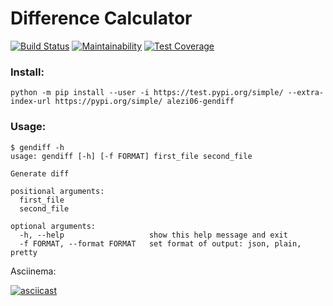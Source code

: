 # Difference Calculator

[![Build Status](https://travis-ci.org/alezi06/python-project-lvl2.svg?branch=master)](https://travis-ci.org/alezi06/python-project-lvl2)
[![Maintainability](https://api.codeclimate.com/v1/badges/052dde4dc5160aec27d4/maintainability)](https://codeclimate.com/github/alezi06/python-project-lvl2/maintainability)
[![Test Coverage](https://api.codeclimate.com/v1/badges/052dde4dc5160aec27d4/test_coverage)](https://codeclimate.com/github/alezi06/python-project-lvl2/test_coverage)

### Install:

```
python -m pip install --user -i https://test.pypi.org/simple/ --extra-index-url https://pypi.org/simple/ alezi06-gendiff
```

### Usage:

```
$ gendiff -h
usage: gendiff [-h] [-f FORMAT] first_file second_file

Generate diff

positional arguments:
  first_file
  second_file

optional arguments:
  -h, --help                   show this help message and exit
  -f FORMAT, --format FORMAT   set format of output: json, plain, pretty

```

Asciinema:

[![asciicast](https://asciinema.org/a/WTEMtymXx96fITavIFfJRoadp.svg)](https://asciinema.org/a/WTEMtymXx96fITavIFfJRoadp)